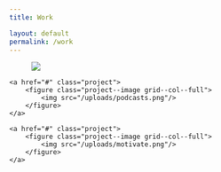```yaml
---
title: Work

layout: default
permalink: /work
---
```


<section class="projects grid">
	<a href="#" class="project">
		<figure class="project--image grid--col--full">
			<img src="/uploads/glacier.png"/>
		</figure>
	</a>

	<a href="#" class="project">
		<figure class="project--image grid--col--full">
			<img src="/uploads/podcasts.png"/>
		</figure>
	</a>

	<a href="#" class="project">
		<figure class="project--image grid--col--full">
			<img src="/uploads/motivate.png"/>
		</figure>
	</a>

</section>